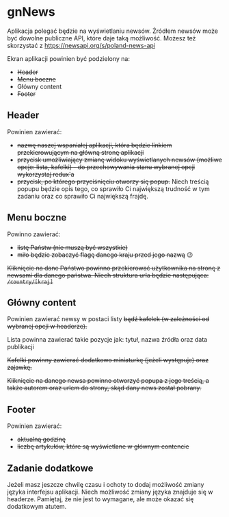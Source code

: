 # gnNews

Aplikacja polegać będzie na wyświetlaniu newsów. Źródłem newsów może być dowolne publiczne API, które daje taką możliwość. Możesz też skorzystać z https://newsapi.org/s/poland-news-api

Ekran aplikacji powinien być podzielony na:

- ~~Header~~
- ~~Menu boczne~~
- Główny content
- ~~Footer~~

## Header

Powinien zawierać:

- ~~nazwę naszej wspaniałej aplikacji, która będzie linkiem przekierowującym na główną stronę aplikacji~~
- ~~przycisk umożliwiający zmianę widoku wyświetlanych newsów (możliwe opcje: lista, kafelki) - do przechowywania stanu wybranej opcji wykorzystaj redux'a~~
- ~~przycisk, po którego przyciśnięciu otworzy się popup.~~ Niech treścią popupu będzie opis tego, co sprawiło Ci największą trudność w tym zadaniu oraz co sprawiło Ci największą frajdę.

## Menu boczne

Powinno zawierać:

- ~~listę Państw (nie muszą być wszystkie)~~
- ~~miło będzie zobaczyć flagę danego kraju przed jego nazwą~~ 😉

~~Kliknięcie na dane Państwo powinno przekierować użytkownika na stronę z newsami dla danego państwa. Niech struktura urla będzie następująca: `/country/[kraj]`~~

## Główny content

Powinien zawierać newsy w postaci listy ~~bądź kafelek (w zależności od wybranej opcji w headerze).~~

Lista powinna zawierać takie pozycje jak: tytuł, nazwa źródła oraz data publikacji

~~Kafelki powinny zawierać dodatkowo miniaturkę (jeżeli występuje) oraz zajawkę.~~

~~Kliknięcie na danego newsa powinno otworzyć popupa z jego treścią, a także autorem oraz urlem do strony, skąd dany news został pobrany.~~

## Footer

Powinien zawierać:

- ~~aktualną godzinę~~
- ~~liczbę artykułów, które są wyświetlane w głównym contencie~~

## Zadanie dodatkowe

Jeżeli masz jeszcze chwilę czasu i ochoty to dodaj możliwość zmiany języka interfejsu aplikacji. Niech możliwość zmiany języka znajduje się w headerze. Pamiętaj, że nie jest to wymagane, ale może okazać się dodatkowym atutem.
